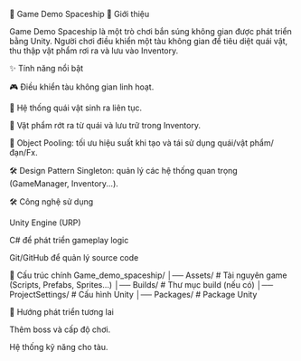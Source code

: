 🚀 Game Demo Spaceship
📖 Giới thiệu

Game Demo Spaceship là một trò chơi bắn súng không gian được phát triển bằng Unity.
Người chơi điều khiển một tàu không gian để tiêu diệt quái vật, thu thập vật phẩm rơi ra và lưu vào Inventory.

✨ Tính năng nổi bật

🎮 Điều khiển tàu không gian linh hoạt.

👾 Hệ thống quái vật sinh ra liên tục.

🎁 Vật phẩm rớt ra từ quái và lưu trữ trong Inventory.

🔄 Object Pooling: tối ưu hiệu suất khi tạo và tái sử dụng quái/vật phẩm/đạn/Fx.

🛠️ Design Pattern Singleton: quản lý các hệ thống quan trọng (GameManager, Inventory...).

🛠️ Công nghệ sử dụng

Unity Engine (URP)

C# để phát triển gameplay logic

Git/GitHub để quản lý source code

📂 Cấu trúc chính
Game_demo_spaceship/
│── Assets/              # Tài nguyên game (Scripts, Prefabs, Sprites...)
│── Builds/              # Thư mục build (nếu có)
│── ProjectSettings/     # Cấu hình Unity
│── Packages/            # Package Unity

🚧 Hướng phát triển tương lai

Thêm boss và cấp độ chơi.

Hệ thống kỹ năng cho tàu.

